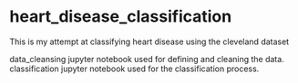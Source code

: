 # heart_disease_classification
This is my attempt at classifying heart disease using the cleveland dataset  

data_cleansing jupyter notebook used for defining and cleaning the data.   
classification jupyter notebook used for the classification process.
